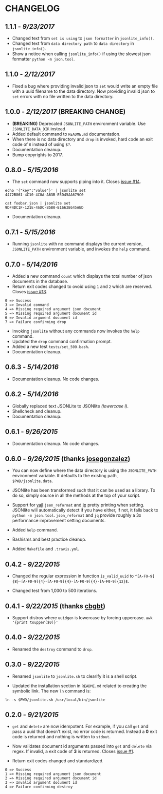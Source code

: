CHANGELOG
=========

## 1.1.1 - *9/23/2017*

- Changed text from `set is using` to `json formatter` in `jsonlite_info()`.
- Changed text from `data directory path` to `data directory` in `jsonlite_info()`.
- Show a notice when calling `jsonlite_info()` if using the slowest json formatter `python -m json.tool`.

## 1.1.0 - *2/12/2017*

- Fixed a bug where providing invalid json to `set` would write an empty file with a uuid filename to the data directory. Now providing invalid json to `set` errors with no file written to the data directory.

## 1.0.0 - *2/12/2017* **(BREAKING CHANGE)**

- **(BREAKING)** Deprecated `JSONLITE_PATH` environment variable. Use `JSONLITE_DATA_DIR` instead.
- Added default command to `README.md` documentation.
- When there is no data directory and `drop` is invoked, hard code an exit code of `0` instead of using `$?`.
- Documentation cleanup.
- Bump copyrights to 2017.

## 0.8.0 - *5/15/2016*

- The `set` command now supports piping into it. Closes [issue #14](https://github.com/nodesocket/jsonlite/issues/14).

````
echo '{"key":"value"}' | jsonlite set
4472B861-4C10-4C0A-A63B-E5D45AA679C0
````
````
cat foobar.json | jsonlite set
9DF4DC1F-121E-46DC-B580-E1663B645AED
````

- Documentation cleanup.

## 0.7.1 - *5/15/2016*

- Running `jsonlite` with no command displays the current version, `JSONLITE_PATH` environment variable, and invokes the `help` command.

## 0.7.0 - *5/14/2016*

- Added a new command `count` which displays the total number of json documents in the database.
- Return exit codes changed to ovoid using `1` and `2` which are reserved. Closes [issue #13](https://github.com/nodesocket/jsonlite/issues/13).

````
0 => Success
3 => Invalid command
4 => Missing required argument json document
5 => Missing required argument document id
6 => Invalid argument document id
7 => Failure confirming drop
````

- Invoking `jsonlite` without any commands now invokes the `help` command.
- Updated the `drop` command confirmation prompt.
- Added a new test `tests/set_500.bash`.
- Documentation cleanup.

## 0.6.3 - *5/14/2016*

- Documentation cleanup. No code changes.

## 0.6.2 - *5/14/2016*

- Globally replaced text JSONLite to JSONlite *(lowercase l)*.
- Shellcheck and cleanup.
- Documentation cleanup.

## 0.6.1 - *9/26/2015*

- Documentation cleanup. No code changes. 

## 0.6.0 - *9/26/2015* (thanks [josegonzalez](https://github.com/josegonzalez))

- You can now define where the data directory is using the `JSONLITE_PATH` environment variable. It defaults to the existing path, `$PWD/jsonlite.data`.

- JSONlite has been transformed such that it can be used as a library. To do so, simply source in all the methods at the top of your script.

- Support for [yajl](http://lloyd.github.io/yajl/) `json_reformat` and [jq](https://github.com/stedolan/jq) pretty printing when setting. JSONlite will automatically detect if you have either, if not, it falls back to `python -m json.tool`. `json_reformat` and `jq` provide roughly a 3x performance improvement setting documents.

- Added `help` command.

- Bashisms and best practice cleanup.

- Added `Makefile` and `.travis.yml`.

## 0.4.2 - *9/22/2015*

- Changed the regular expression in function `is_valid_uuid` to `^[A-F0-9]{8}-[A-F0-9]{4}-[A-F0-9]{4}-[A-F0-9]{4}-[A-F0-9]{12}$`.

- Changed test from 1,000 to 500 iterations.

## 0.4.1 - *9/22/2015* (thanks [cbgbt](https://github.com/cbgbt))

- Support distros where `uuidgen` is lowercase by forcing uppercase. `awk '{print toupper($0)}'`

## 0.4.0 - *9/22/2015*

- Renamed the `destroy` command to `drop`.

## 0.3.0 - *9/22/2015*

- Renamed `jsonlite` to `jsonlite.sh` to clearify it is a shell script.

- Updated the installation section in `README.md` related to creating the symbolic link. The new `ln` command is:

````
ln -s $PWD/jsonlite.sh /usr/local/bin/jsonlite
````

## 0.2.0 - *9/21/2015*

- `get` and `delete` are now idempotent. For example, if you call `get` and pass a uuid that doesn't exist, no error code is returned. Instead a **0** exit code is returned and nothing is written to `stdout`.

- Now validates document id arguments passed into `get` and `delete` via regex. If invalid, a exit code of **3** is returned. Closes [issue #1](https://github.com/nodesocket/jsonlite/issues/1).

- Return exit codes changed and standardized. 

````
0 => Success
1 => Missing required argument json document
2 => Missing required argument document id
3 => Invalid argument document id
4 => Failure confirming destroy
````
